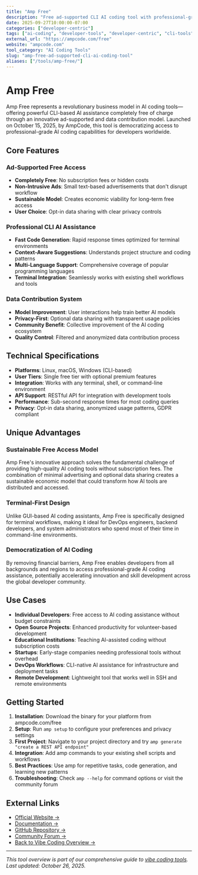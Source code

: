 ```yaml
---
title: "Amp Free"
description: "Free ad-supported CLI AI coding tool with professional-grade assistance and sustainable freemium model"
date: 2025-09-27T10:00:00-07:00
categories: ["developer-centric"]
tags: ["ai-coding", "developer-tools", "developer-centric", "cli-tools", "free-ai"]
external_url: "https://ampcode.com/free"
website: "ampcode.com"
tool_category: "AI Coding Tools"
slug: "amp-free-ad-supported-cli-ai-coding-tool"
aliases: ["/tools/amp-free/"]
---
```


# Amp Free

Amp Free represents a revolutionary business model in AI coding tools—offering powerful CLI-based AI assistance completely free of charge through an innovative ad-supported and data contribution model. Launched on October 15, 2025, by AmpCode, this tool is democratizing access to professional-grade AI coding capabilities for developers worldwide.

## Core Features

### Ad-Supported Free Access
- **Completely Free**: No subscription fees or hidden costs
- **Non-Intrusive Ads**: Small text-based advertisements that don't disrupt workflow
- **Sustainable Model**: Creates economic viability for long-term free access
- **User Choice**: Opt-in data sharing with clear privacy controls

### Professional CLI AI Assistance
- **Fast Code Generation**: Rapid response times optimized for terminal environments
- **Context-Aware Suggestions**: Understands project structure and coding patterns
- **Multi-Language Support**: Comprehensive coverage of popular programming languages
- **Terminal Integration**: Seamlessly works with existing shell workflows and tools

### Data Contribution System
- **Model Improvement**: User interactions help train better AI models
- **Privacy-First**: Optional data sharing with transparent usage policies
- **Community Benefit**: Collective improvement of the AI coding ecosystem
- **Quality Control**: Filtered and anonymized data contribution process

## Technical Specifications

- **Platforms**: Linux, macOS, Windows (CLI-based)
- **User Tiers**: Single free tier with optional premium features
- **Integration**: Works with any terminal, shell, or command-line environment
- **API Support**: RESTful API for integration with development tools
- **Performance**: Sub-second response times for most coding queries
- **Privacy**: Opt-in data sharing, anonymized usage patterns, GDPR compliant

## Unique Advantages

### Sustainable Free Access Model
Amp Free's innovative approach solves the fundamental challenge of providing high-quality AI coding tools without subscription fees. The combination of minimal advertising and optional data sharing creates a sustainable economic model that could transform how AI tools are distributed and accessed.

### Terminal-First Design
Unlike GUI-based AI coding assistants, Amp Free is specifically designed for terminal workflows, making it ideal for DevOps engineers, backend developers, and system administrators who spend most of their time in command-line environments.

### Democratization of AI Coding
By removing financial barriers, Amp Free enables developers from all backgrounds and regions to access professional-grade AI coding assistance, potentially accelerating innovation and skill development across the global developer community.

## Use Cases

- **Individual Developers**: Free access to AI coding assistance without budget constraints
- **Open Source Projects**: Enhanced productivity for volunteer-based development
- **Educational Institutions**: Teaching AI-assisted coding without subscription costs
- **Startups**: Early-stage companies needing professional tools without overhead
- **DevOps Workflows**: CLI-native AI assistance for infrastructure and deployment tasks
- **Remote Development**: Lightweight tool that works well in SSH and remote environments

## Getting Started

1. **Installation**: Download the binary for your platform from ampcode.com/free
2. **Setup**: Run `amp setup` to configure your preferences and privacy settings
3. **First Project**: Navigate to your project directory and try `amp generate "create a REST API endpoint"`
4. **Integration**: Add amp commands to your existing shell scripts and workflows
5. **Best Practices**: Use amp for repetitive tasks, code generation, and learning new patterns
6. **Troubleshooting**: Check `amp --help` for command options or visit the community forum

## External Links

- [Official Website →](https://ampcode.com/free)
- [Documentation →](https://docs.ampcode.com)
- [GitHub Repository →](https://github.com/ampcode/amp-free)
- [Community Forum →](https://community.ampcode.com)
- [Back to Vibe Coding Overview →](/blog/posts/vibe-coding-revolution/)

---

*This tool overview is part of our comprehensive guide to [vibe coding tools](/blog/posts/vibe-coding-revolution/). Last updated: October 26, 2025.*
